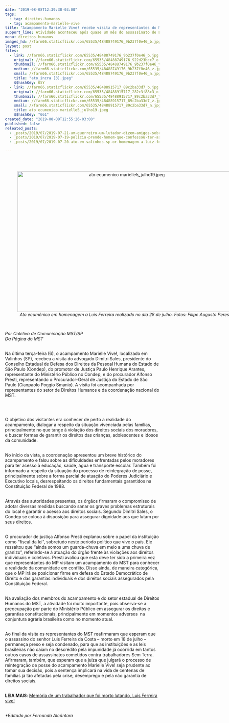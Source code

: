 ```yaml
---
date: "2019-08-08T12:39:30-03:00"
tags:
  - tag: direitos-humanos
  - tag: acampamento-marielle-vive
title: "Acampamento Marielle Vive! recebe visita de representantes do MP e Condep"
support_line: Atividade aconteceu após quase um mês do assassinato de Luis Ferreira da Costa e com acampamento sob ameaça de reintegração de posse
menu: direitos humanos
images_hd: //farm66.staticflickr.com/65535/48488749176_9b237f0e46_b.jpg
layout: post
files:
  - link: //farm66.staticflickr.com/65535/48488749176_9b237f0e46_b.jpg
    original: //farm66.staticflickr.com/65535/48488749176_922d23bcc7_o.jpg
    thumbnail: //farm66.staticflickr.com/65535/48488749176_9b237f0e46_t.jpg
    medium: //farm66.staticflickr.com/65535/48488749176_9b237f0e46_z.jpg
    small: //farm66.staticflickr.com/65535/48488749176_9b237f0e46_n.jpg
    title: "ato_incra [3].jpeg"
    $$hashKey: 05Y
  - link: //farm66.staticflickr.com/65535/48488915717_89c2ba33d7_b.jpg
    original: //farm66.staticflickr.com/65535/48488915717_282c3f88c3_o.jpg
    thumbnail: //farm66.staticflickr.com/65535/48488915717_89c2ba33d7_t.jpg
    medium: //farm66.staticflickr.com/65535/48488915717_89c2ba33d7_z.jpg
    small: //farm66.staticflickr.com/65535/48488915717_89c2ba33d7_n.jpg
    title: ato ecumenico marielle5_julho19.jpeg
    $$hashKey: "061"
created_date: "2019-08-08T12:55:26-03:00"
published: false
releated_posts:
  - _posts/2019/07/2019-07-21-um-guerreiro-um-lutador-dizem-amigos-sobre-sem-terra-atropelado-durante-ato.md
  - _posts/2019/07/2019-07-19-policia-prende-homem-que-confessou-ter-assassinado-militante-do-mst-em-valinhos-sp.md
  - _posts/2019/07/2019-07-20-ato-em-valinhos-sp-or-homenagem-a-luiz-ferreira-da-costa.md

---
```

<p>&nbsp;</p>

<div style="text-align:center">
<figure class="image" style="display:inline-block"><img alt="ato ecumenico marielle5_julho19.jpeg" height="458" src="//farm66.staticflickr.com/65535/48488915717_89c2ba33d7_b.jpg" width="700" />
<figcaption><em>Ato ecum&ecirc;nico&nbsp;em homenagem a Luis Ferreira&nbsp;realizado no dia 28 de julho. Fotos: Filipe Augusto Peres</em><br />
</figcaption>
</figure>
</div>

<p><br />
<em>Por Coletivo de Comunica&ccedil;&atilde;o MST/SP<br />
Da P&aacute;gina do MST</em></p>

<p><br />
Na &uacute;ltima ter&ccedil;a-feira (6), o acampamento Marielle Vive!, localizado em Valinhos (SP), recebeu a visita do advogado Dimitri Sales, presidente do Conselho Estadual de Defesa dos Direitos da Pessoal Humana do Estado de S&atilde;o Paulo (Condep), do promotor de Justi&ccedil;a Paulo Henrique Arantes, representante do Minist&eacute;rio P&uacute;blico no Condep, e do procurador Alfonso Presti, representando o Procurador-Geral de Justi&ccedil;a do Estado de S&atilde;o Paulo (Gianpaolo Poggio Smanio). A visita foi acompanhada por representantes do setor de Direitos Humanos e da coordena&ccedil;&atilde;o nacional do MST.<br />
&nbsp;</p>

<p>&nbsp;</p>

<p>O objetivo dos visitantes era conhecer de perto a realidade do acampamento, dialogar a respeito da situa&ccedil;&atilde;o vivenciada pelas fam&iacute;lias, principalmente no que tange &agrave; viola&ccedil;&atilde;o dos direitos sociais dos moradores, e buscar formas de garantir os direitos das crian&ccedil;as, adolescentes e idosos da comunidade.</p>

<p><br />
No in&iacute;cio da vista, a coordena&ccedil;&atilde;o apresentou um breve hist&oacute;rico do acampamento e falou sobre as dificuldades enfrentadas pelos moradores para ter acesso &agrave; educa&ccedil;&atilde;o, sa&uacute;de, &aacute;gua e transporte escolar. Tamb&eacute;m foi informado a respeito da situa&ccedil;&atilde;o do processo de reintegra&ccedil;&atilde;o de posse, principalmente sobre a forma parcial de atua&ccedil;&atilde;o do Poderes Judici&aacute;rio e Executivo locais, desrespeitando os direitos fundamentais garantidos na Constitui&ccedil;&atilde;o Federal de 1988.</p>

<p><br />
Atrav&eacute;s das autoridades presentes, os &oacute;rg&atilde;os firmaram o compromisso de adotar diversas medidas buscando sanar os graves problemas estruturais do local e garantir o acesso aos direitos sociais. Segundo Dimitri Sales, o Condep se coloca &agrave; disposi&ccedil;&atilde;o para assegurar dignidade aos que lutam por seus direitos.</p>

<p><br />
O procurador de justi&ccedil;a Alfonso Presti explanou sobre o papel da institui&ccedil;&atilde;o como &ldquo;fiscal da lei&rdquo;, sobretudo neste per&iacute;odo pol&iacute;tico que vive o pa&iacute;s. Ele ressaltou que &ldquo;ainda somos um guarda-chuva em meio a uma chuva de granizo&rdquo;, referindo-se &agrave; atua&ccedil;&atilde;o do &oacute;rg&atilde;o frente &agrave;s viola&ccedil;&otilde;es aos direitos individuais e coletivos. Presti avaliou que esta deve ter sido a primeira vez que representantes do MP visitam um acampamento do MST para conhecer a realidade da comunidade em conflito. Disse ainda, de maneira categ&oacute;rica, que o MP ir&aacute; se posicionar firme em defesa do Estado Democr&aacute;tico de Direito e das garantias individuais e dos direitos sociais assegurados pela Constitui&ccedil;&atilde;o Federal.</p>

<p><br />
Na avalia&ccedil;&atilde;o dos membros do acampamento e do setor estadual de Direitos Humanos do MST, a atividade foi muito importante, pois observa-se a preocupa&ccedil;&atilde;o por parte do Minist&eacute;rio P&uacute;blico em assegurar os direitos e garantias constitucionais, principalmente em momentos adversos&nbsp; na conjuntura agr&aacute;ria brasileira como no momento atual.</p>

<p><br />
Ao final da visita os representantes do MST reafirmaram que esperam que o assassino do senhor Luis Ferreira da Costa &ndash; morto em 18 de julho &ndash; permane&ccedil;a preso e seja condenado, para que as institui&ccedil;&otilde;es e as leis brasileiras n&atilde;o caiam no descr&eacute;dito pela impunidade j&aacute; ocorrida em tantos outros casos de assassinatos cometidos contra trabalhadores Sem Terra. Afirmaram, tamb&eacute;m, que esperam que a ju&iacute;za que julgar&aacute; o processo de reintegra&ccedil;&atilde;o de posse do acampamento Marielle Vive! seja prudente ao tomar sua decis&atilde;o, pois a senten&ccedil;a implicar&aacute; na vida de centenas de fam&iacute;lias j&aacute; t&atilde;o afetadas pela crise, desemprego e pela n&atilde;o garantia de direitos sociais.<br />
&nbsp;</p>

<p><strong>LEIA MAIS</strong>:&nbsp;<a href="https://www.mst.org.br/2019/07/25/so-saio-desta-terra-morto.html">Mem&oacute;ria de um trabalhador que foi morto lutando, Luis Ferreira vive!</a></p>

<p><br />
<em>*Editado por Fernanda Alc&acirc;ntara</em></p>
